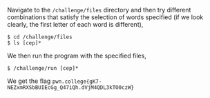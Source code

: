 Navigate to the `/challenge/files` directory and then try different combinations that satisfy the selection of words specified (if we look clearly, the first letter of each word is different),
```
$ cd /challenge/files
$ ls [cep]*
```

We then run the program with the specified files,
```
$ /challenge/run [cep]*
```

We get the flag `pwn.college{gK7-NEZxmRXSbBUIEcGg_Q47iQh.dVjM4QDL3kTO0czW}`